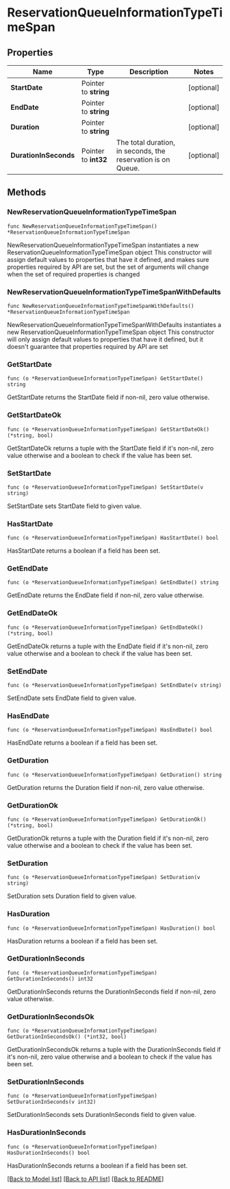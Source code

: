 # ReservationQueueInformationTypeTimeSpan

## Properties

Name | Type | Description | Notes
------------ | ------------- | ------------- | -------------
**StartDate** | Pointer to **string** |  | [optional] 
**EndDate** | Pointer to **string** |  | [optional] 
**Duration** | Pointer to **string** |  | [optional] 
**DurationInSeconds** | Pointer to **int32** | The total duration, in seconds, the reservation is on Queue. | [optional] 

## Methods

### NewReservationQueueInformationTypeTimeSpan

`func NewReservationQueueInformationTypeTimeSpan() *ReservationQueueInformationTypeTimeSpan`

NewReservationQueueInformationTypeTimeSpan instantiates a new ReservationQueueInformationTypeTimeSpan object
This constructor will assign default values to properties that have it defined,
and makes sure properties required by API are set, but the set of arguments
will change when the set of required properties is changed

### NewReservationQueueInformationTypeTimeSpanWithDefaults

`func NewReservationQueueInformationTypeTimeSpanWithDefaults() *ReservationQueueInformationTypeTimeSpan`

NewReservationQueueInformationTypeTimeSpanWithDefaults instantiates a new ReservationQueueInformationTypeTimeSpan object
This constructor will only assign default values to properties that have it defined,
but it doesn't guarantee that properties required by API are set

### GetStartDate

`func (o *ReservationQueueInformationTypeTimeSpan) GetStartDate() string`

GetStartDate returns the StartDate field if non-nil, zero value otherwise.

### GetStartDateOk

`func (o *ReservationQueueInformationTypeTimeSpan) GetStartDateOk() (*string, bool)`

GetStartDateOk returns a tuple with the StartDate field if it's non-nil, zero value otherwise
and a boolean to check if the value has been set.

### SetStartDate

`func (o *ReservationQueueInformationTypeTimeSpan) SetStartDate(v string)`

SetStartDate sets StartDate field to given value.

### HasStartDate

`func (o *ReservationQueueInformationTypeTimeSpan) HasStartDate() bool`

HasStartDate returns a boolean if a field has been set.

### GetEndDate

`func (o *ReservationQueueInformationTypeTimeSpan) GetEndDate() string`

GetEndDate returns the EndDate field if non-nil, zero value otherwise.

### GetEndDateOk

`func (o *ReservationQueueInformationTypeTimeSpan) GetEndDateOk() (*string, bool)`

GetEndDateOk returns a tuple with the EndDate field if it's non-nil, zero value otherwise
and a boolean to check if the value has been set.

### SetEndDate

`func (o *ReservationQueueInformationTypeTimeSpan) SetEndDate(v string)`

SetEndDate sets EndDate field to given value.

### HasEndDate

`func (o *ReservationQueueInformationTypeTimeSpan) HasEndDate() bool`

HasEndDate returns a boolean if a field has been set.

### GetDuration

`func (o *ReservationQueueInformationTypeTimeSpan) GetDuration() string`

GetDuration returns the Duration field if non-nil, zero value otherwise.

### GetDurationOk

`func (o *ReservationQueueInformationTypeTimeSpan) GetDurationOk() (*string, bool)`

GetDurationOk returns a tuple with the Duration field if it's non-nil, zero value otherwise
and a boolean to check if the value has been set.

### SetDuration

`func (o *ReservationQueueInformationTypeTimeSpan) SetDuration(v string)`

SetDuration sets Duration field to given value.

### HasDuration

`func (o *ReservationQueueInformationTypeTimeSpan) HasDuration() bool`

HasDuration returns a boolean if a field has been set.

### GetDurationInSeconds

`func (o *ReservationQueueInformationTypeTimeSpan) GetDurationInSeconds() int32`

GetDurationInSeconds returns the DurationInSeconds field if non-nil, zero value otherwise.

### GetDurationInSecondsOk

`func (o *ReservationQueueInformationTypeTimeSpan) GetDurationInSecondsOk() (*int32, bool)`

GetDurationInSecondsOk returns a tuple with the DurationInSeconds field if it's non-nil, zero value otherwise
and a boolean to check if the value has been set.

### SetDurationInSeconds

`func (o *ReservationQueueInformationTypeTimeSpan) SetDurationInSeconds(v int32)`

SetDurationInSeconds sets DurationInSeconds field to given value.

### HasDurationInSeconds

`func (o *ReservationQueueInformationTypeTimeSpan) HasDurationInSeconds() bool`

HasDurationInSeconds returns a boolean if a field has been set.


[[Back to Model list]](../README.md#documentation-for-models) [[Back to API list]](../README.md#documentation-for-api-endpoints) [[Back to README]](../README.md)


